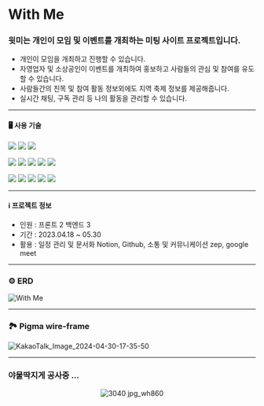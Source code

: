 # With Me 
### 윗미는 개인이 모임 및 이벤트를 개최하는 미팅 사이트 프로젝트입니다.

- 개인이 모임을 개최하고 진행할 수 있습니다. 
- 자영업자 및 소상공인이 이벤트를 개최하여 홍보하고 사람들의 관심 및 참여를 유도할 수 있습니다. 
- 사람들간의 친목 및 참여 활동 정보외에도 지역 축제 정보를 제공해줍니다.
- 실시간 채팅, 구독 관리 등 나의 활동을 관리할 수 있습니다.

***

#### 🖥️ 사용 기술
<img src="https://img.shields.io/badge/Vite-646CFF?style=for-the-badge&logo=Vite&logoColor=white"> <img src="https://img.shields.io/badge/Yarn-2C8EBB?style=for-the-badge&logo=Yarn&logoColor=white"> <img src="https://img.shields.io/badge/Git-F05032?style=for-the-badge&logo=Git&logoColor=white">

<img src="https://img.shields.io/badge/react-61DAFB?style=for-the-badge&logo=react&logoColor=black"> <img src="https://img.shields.io/badge/typescript-3178C6?style=for-the-badge&logo=typescript&logoColor=black"> <img src="https://img.shields.io/badge/reactrouter-CA4245?style=for-the-badge&logo=reactrouter&logoColor=white"> <img src="https://img.shields.io/badge/reactquery-FF4154?style=for-the-badge&logo=reactquery&logoColor=white"> <img src="https://img.shields.io/badge/reacthookform-EC5990?style=for-the-badge&logo=reacthookform&logoColor=white"> 

<img src="https://img.shields.io/badge/axios-5A29E4?style=for-the-badge&logo=axios&logoColor=white"> <img src="https://img.shields.io/badge/tailwindcss-06B6D4?style=for-the-badge&logo=tailwindcss&logoColor=white"> <img src="https://img.shields.io/badge/prettier-F7B93E?style=for-the-badge&logo=prettier&logoColor=white"> <img src="https://img.shields.io/badge/eslint-4B32C3?style=for-the-badge&logo=eslint&logoColor=white"> <img src="https://img.shields.io/badge/vercel-000000?style=for-the-badge&logo=vercel&logoColor=white">


***

#### ℹ️ 프로젝트 정보
- 인원 : 프론트 2 백엔드 3
- 기간 : 2023.04.18 ~ 05.30
- 활용 : 일정 관리 및 문서화 Notion, Github, 소통 및 커뮤니케이션 zep, google meet

***

### ⚙️ ERD
![With Me](https://github.com/WithUS-ZB/withme-fe/assets/148526219/78b95638-f402-4396-9874-ccdfbd0319e8)

***

### 🏞️ Pigma wire-frame

![KakaoTalk_Image_2024-04-30-17-35-50](https://github.com/WithUS-ZB/withme-fe/assets/148526219/7d2610bd-77a4-4708-b175-86478635cf43)

***


### 야물딱지게 공사중 ...

<div align="center">
  
![3040 jpg_wh860](https://github.com/WithUS-ZB/withme-fe/assets/148526219/29eaca99-5362-4a9f-a36f-14e522ee6cf3)
</div>  

